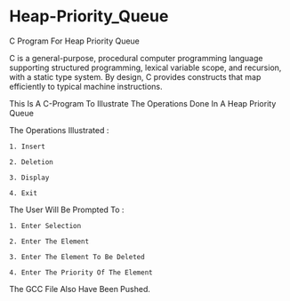 # Heap-Priority_Queue
C Program For Heap Priority Queue

C is a general-purpose, procedural computer programming language supporting structured programming, lexical variable scope, and recursion, with a static type system. By design, C provides constructs that map efficiently to typical machine instructions.

This Is A C-Program To Illustrate The Operations Done In A Heap Priority Queue

The Operations Illustrated :

    1. Insert

    2. Deletion

    3. Display

    4. Exit

The User Will Be Prompted To :

    1. Enter Selection

    2. Enter The Element

    3. Enter The Element To Be Deleted

    4. Enter The Priority Of The Element

The GCC File Also Have Been Pushed.
